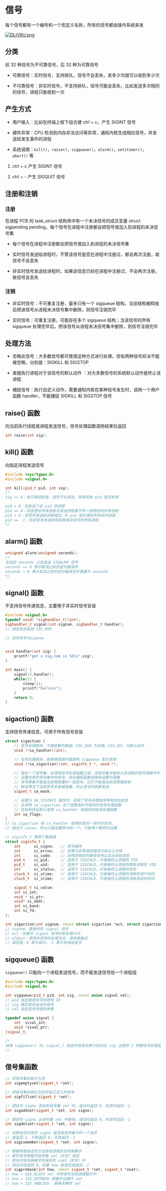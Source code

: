 # 信号

每个信号都有一个编号和一个宏定义名称，所有的信号都由操作系统来发

[![DLiV9U.png](https://s3.ax1x.com/2020/12/05/DLiV9U.png)](https://imgchr.com/i/DLiV9U)

## 分类

前 32 种信号为不可靠信号，后 32 种为可靠信号

- 可靠信号：实时信号，支持排队，信号不会丢失，发多少次就可以收到多少次

- 不可靠信号：非实时信号，不支持排队，信号可能会丢失，比如发送多次相同的信号，进程只能收到一次

## 产生方式

- 用户输入：比如在终端上按下组合键 ctrl + c，产生 SIGINT 信号

- 硬件异常：CPU 检测到内存非法访问等异常，通知内核生成相应信号，并发送给发生事件的进程

- 系统调用：`kill()`，`raise()`，`sigqueue()`，`alarm()`，`setitimer()`，`abort()` 等

1. ctrl + c 产生 SIGINT 信号

2. ctrl + - 产生 SIGQUIT 信号

## 注册和注销

### 注册

在进程 PCB 的 task_struct 结构体中有一个未决信号的成员变量 struct sigpending pending，每个信号在进程中注册都会把信号值加入到进程的未决信号集

- 每个信号在进程中注册都会把信号值加入到进程的未决信号集

- 实时信号发送给进程时，不管该信号是否在进程中注册过，都会再次注册，故信号不会丢失

- 非实时信号发送给进程时，如果该信息已经在进程中注册过，不会再次注册，故信号会丢失

### 注销

- 非实时信号：不可重复注册，最多只有一个 sigqueue 结构，当该结构被释放后把该信号从进程未决信号集中删除，则信号注销完毕

- 实时信号：可重复注册，可能存在多个 sigqueue 结构；当该信号的所有 sigqueue 处理完毕后，把该信号从进程未决信号集中删除，则信号注销完毕

## 处理方法

- 忽略此信号：大多数信号都可使用这种方式进行处理，但有两种信号却决不能被忽略，分别是：SIGKILL 和 SIGSTOP

- 直接执行进程对于该信号的默认动作 ：对大多数信号的系统默认动作是终止该进程

- 捕捉信号：执行自定义动作，需要通知内核在某种信号发生时，调用一个用户函数 handler，不能捕捉 SIGKILL 和 SIGSTOP 信号

## raise() 函数

向当前执行线程或进程发送信号，信号处理函数调用结束后返回

```cpp
int raise(int sig);
```

## kill() 函数

向指定进程发送信号

```cpp
#include <sys/types.h>
#include <signal.h>

int kill(pid_t pid, int sig);
/*
sig == 0：执行错误检查，信号不会发送，用来检查 pid 是否有效

pid > 0：将发送个该 pid 的进程
pid == 0：将会把信号发送给与发送进程属于同一进程组的所有进程
pid < 0：将信号发送给进程组ID 为 pid 绝对值的所有组内进程
pid == -1：将该信号发送给有权限发送信号的所有进程
*/
```

## alarm() 函数

```cpp
unsigned alarm(unsigned seconds);
/*
在指定 seconds 之后发送 SIGALRM 信号
seconds == 0 表示取消之前的定时器请求
seconds > 0 表示取消之前的定时器请求并重置为 seconds
*/
```

## signal() 函数

不支持信号传递信息，主要用于非实时信号安装

```cpp
#include <signal.h>
typedef void( *sighandler_t)(int);
sighandler_t signal(int signum, sighandler_t handler);
// 绑定失败返回 SIG_ERR

// 信号标号为signum


void handler(int sig) {
    printf("get a sig,num is %d\n",sig);
}
 
int main() {
    signal(2,handler);
    while(1) {
        sleep(1);
        printf("hello\n");
    }
    return 0;
}
```

## sigaction() 函数

支持信号传递信息，可用于所有信号安装

```cpp
struct sigaction {
    // 信号处理程序，不接受额外数据，SIG_IGN 为忽略，SIG_DFL 为默认动作
    void (*sa_handler)(int);  

    // 信号处理程序，能够接受额外数据和 sigqueue 配合使用
    void (*sa_sigaction)(int, siginfo_t *, void *);

    // 指定一个信号集，在调用信号处理函数之前，该信号集将被加入到进程的信号屏蔽字中
    // 设置在其的信号集中的信号，会在捕捉函数调用前设置为阻塞
    // 信号屏蔽字是指当前被阻塞的一组信号，它们不能被当前进程接收到
    // 缺省情况下当前信号本身被阻塞，防止信号的嵌套发送
    sigset_t sa_mask;

    // 设置为 SA_SIGINFO 属性时，说明了信号处理程序带有附加信息
    // 会调用 sa_sigaction 这个函数指针所指向的信号处理函数
    // 否则系统会默认使用 sa_handler 所指向的信号处理函数
    int sa_flags;
}
// sa_sigaction 和 sa_handler 使用的是同一块内存空间，
// 相当于 union，所以只能设置其中的一个，不能两个都同时设置

// siginfo_t 携带了数据值
struct siginfo_t { 
    int      si_signo;   // 信号编号 
    int      si_errno;   // 如果为非零值则错误代码与之关联 
    int      si_code;    // 说明进程如何接收信号以及从何处收到 
    pid_t    si_pid;     // 适用于 SIGCHLD，代表被终止进程的 PID 
    pid_t    si_uid;     // 适用于 SIGCHLD，代表被终止进程所拥有进程的 UID 
    int      si_status;  // 适用于 SIGCHLD，代表被终止进程的状态 
    clock_t  si_utime;   // 适用于 SIGCHLD，代表被终止进程所消耗的用户时间 
    clock_t  si_stime;   // 适用于 SIGCHLD，代表被终止进程所消耗系统的时间 

    sigval_t si_value; 
    int si_int; 
    void * si_ptr; 
    void* si_addr; 
    int si_band; 
    int si_fd; 
};

int sigaction(int signum, const struct sigaction *act, struct sigaction *oldact)
// signum：要操作的 signal 信号
// act：设置对 signal 信号的新处理方式
// oldact：原来对信号的处理方式，用来做备份
// 返回值：0 表示成功，-1 表示有错误发生
```

## sigqueue() 函数

`sigqueue()` 只能向一个进程发送信号，而不能发送信号给一个进程组

```cpp
#include <sys/types.h>
#include <signal.h>

int sigqueue(pid_t pid, int sig, const union sigval val);
// pid 指定接收信号的进程 ID
// sig 确定即将发送的信号
// val 指定信号传递的参数

typedef union sigval {
    int  sival_int;
    void *sival_ptr;
}sigval_t;

/*
调用 sigqueue() 时，sigval_t 指定的信息会拷贝到对应 sig 注册的 3 参数信号处理函数的 siginfo_t 结构中，这样信号处理函数就可以处理这些信息了
*/
```


## 信号集函数

```cpp
// 将信号集初始化为空
int sigemptyset(sigset_t *set);

// 把信号集初始化包含所有已定义的信号
int sigfillset(sigset_t *set);

// 把信号 signo 添加到信号集 set 中，成功时返回 0，失败时返回 -1
int sigaddset(sigset_t *set, int signo);

// 把信号 signo 从信号集 set 中删除，成功时返回 0，失败时返回 -1
int sigdelset(sigset_t *set, int signo);

// 判断给定的信号 signo 是否是信号集中的一个成员
// 是返回 1，不是返回 0，无效返回 -1
int sigismember(sigset_t *set, int signo);

// 根据参数指定的方法修改进程的信号屏蔽字
// 新的信号屏蔽字由参数 set（非空）指定
// 原先的信号屏蔽字将保存在 oset（非空）中
// 成功完成返回 0，如果 how 取值无效返回 -1
int sigpromask(int how, const sigset_t *set, sigset_t *oset);
// how = SIG_BLOCK set 中的信号添加进屏蔽字中
// how = SIG_SETMASK 屏蔽字设置为 set
// how = SIG_UNBLOCK  屏蔽字删除 set
```